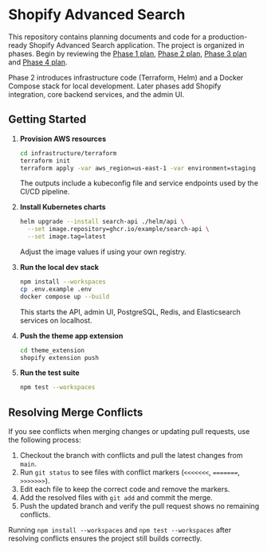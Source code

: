 # Shopify Advanced Search

This repository contains planning documents and code for a production-ready Shopify Advanced Search application. The project is organized in phases. Begin by reviewing the [Phase 1 plan](docs/phase1_plan.md), [Phase 2 plan](docs/phase2_plan.md), [Phase 3 plan](docs/phase3_plan.md) and [Phase 4 plan](docs/phase4_plan.md).

Phase 2 introduces infrastructure code (Terraform, Helm) and a Docker Compose stack for local development. Later phases add Shopify integration, core backend services, and the admin UI.

## Getting Started

1. **Provision AWS resources**
   ```bash
   cd infrastructure/terraform
   terraform init
   terraform apply -var aws_region=us-east-1 -var environment=staging
   ```
   The outputs include a kubeconfig file and service endpoints used by the CI/CD pipeline.

2. **Install Kubernetes charts**
   ```bash
   helm upgrade --install search-api ./helm/api \
     --set image.repository=ghcr.io/example/search-api \
     --set image.tag=latest
   ```
   Adjust the image values if using your own registry.

3. **Run the local dev stack**
   ```bash
   npm install --workspaces
   cp .env.example .env
   docker compose up --build
   ```
   This starts the API, admin UI, PostgreSQL, Redis, and Elasticsearch services on localhost.

4. **Push the theme app extension**
   ```bash
   cd theme_extension
   shopify extension push
   ```
5. **Run the test suite**
   ```bash
   npm test --workspaces
   ```
## Resolving Merge Conflicts

If you see conflicts when merging changes or updating pull requests, use the following process:

1. Checkout the branch with conflicts and pull the latest changes from `main`.
2. Run `git status` to see files with conflict markers (`<<<<<<<`, `=======`, `>>>>>>>`).
3. Edit each file to keep the correct code and remove the markers.
4. Add the resolved files with `git add` and commit the merge.
5. Push the updated branch and verify the pull request shows no remaining conflicts.

Running `npm install --workspaces` and `npm test --workspaces` after resolving conflicts ensures the project still builds correctly.
